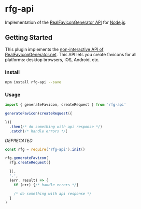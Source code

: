 # rfg-api

Implementation of the [RealFaviconGenerator API](http://realfavicongenerator.net/api)
for [Node.js](https://nodejs.org).

## Getting Started

This plugin implements the
[non-interactive API of RealFaviconGenerator.net](https://realfavicongenerator.net/api/non_interactive_api).
This API lets you create favicons for all platforms: desktop browsers, iOS, Android, etc.

### Install

```bash
npm install rfg-api --save
```

### Usage

```ts
import { generateFavicon, createRequest } from 'rfg-api'

generateFavicon(createRequest({

}))
  .then(/* do something with api response */)
  .catch(/* handle errors */)
```

*DEPRECATED*
```js
const rfg = require('rfg-api').init()

rfg.generateFavicon(
  rfg.createRequest({

  }),
  '.',
  (err, result) => {
    if (err) {/* handle errors */}

    /* do something with api response */
  }
)
```